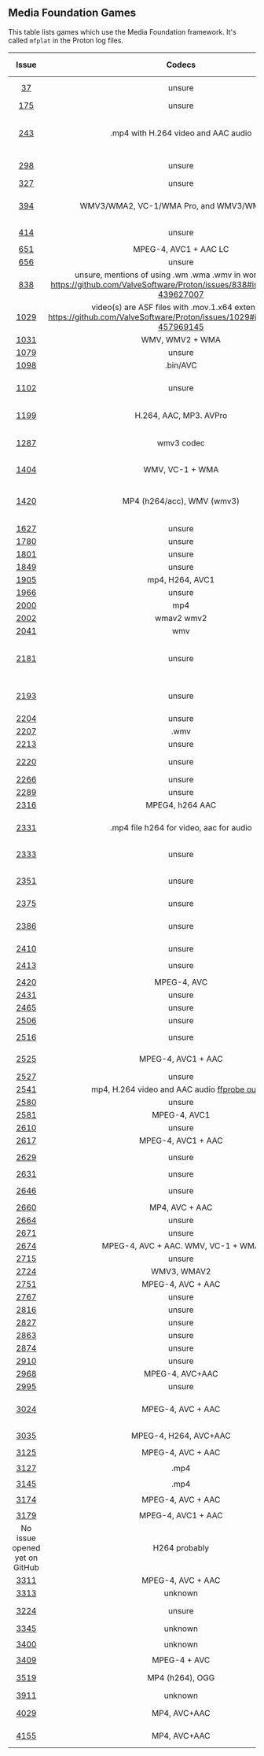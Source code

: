 ## Media Foundation Games

This table lists games which use the Media Foundation framework.
It's called `mfplat` in the Proton log files.

|                            Issue                            |                                                             Codecs                                                              | Tested with | Remarks                                                                                                                                                                                                 |
| :---------------------------------------------------------: | :-----------------------------------------------------------------------------------------------------------------------------: | :---------: | ------------------------------------------------------------------------------------------------------------------------------------------------------------------------------------------------------- |
|   [37](https://github.com/ValveSoftware/Proton/issues/37)   |                                                             unsure                                                              |             | Self Radio in GTA V does not work due to the lack of an implementation for `mfplat:mfsourceresolver_CreateObjectFromURL`                                                                                |
|  [175](https://github.com/ValveSoftware/Proton/issues/175)  |                                                             unsure                                                              |             | Proton log contains `MFPlat.DLL MFReadWrite.dll`                                                                                                                                                        |
|  [243](https://github.com/ValveSoftware/Proton/issues/243)  |                                               .mp4 with H.264 video and AAC audio                                               |             | Proton log contains `mfplat.dll mfplay.dll mf.dll` Minimal impact, videos only for intro credits and loading screens. See: https://github.com/ValveSoftware/Proton/issues/243#issuecomment-462080173    |
|  [298](https://github.com/ValveSoftware/Proton/issues/298)  |                                                             unsure                                                              |             | https://github.com/ValveSoftware/Proton/issues/298#issuecomment-417895690 mentions `MFplat` in the backtrace of a crash.                                                                                |
|  [327](https://github.com/ValveSoftware/Proton/issues/327)  |                                                             unsure                                                              |             | No complete proton log included. Snippet of log contains `mfplay.dll`                                                                                                                                   |
|  [394](https://github.com/ValveSoftware/Proton/issues/394)  |                                           WMV3/WMA2, VC-1/WMA Pro, and WMV3/WMA Pro.                                            |             | Proton log contains `MFPlat.DLL MFReadWrite.dll` Logs here: https://github.com/ValveSoftware/Proton/issues/394#issuecomment-459519676                                                                   |
|  [414](https://github.com/ValveSoftware/Proton/issues/414)  |                                                             unsure                                                              |             | Proton log: `wine: Call from 0x7b44c03c to unimplemented function mfreadwrite.dll.MFCreateSourceReaderFromURL`                                                                                          |
|  [651](https://github.com/ValveSoftware/Proton/issues/651)  |                                                      MPEG-4, AVC1 + AAC LC                                                      |             | Proton log: `fixme:mfplat:MFStartup (65648, 0): stub`                                                                                                                                                   |
|  [656](https://github.com/ValveSoftware/Proton/issues/656)  |                                                             unsure                                                              |             | Proton log contains `MFReadWrite.dll MFPlat.DLL`                                                                                                                                                        |
|  [838](https://github.com/ValveSoftware/Proton/issues/838)  | unsure, mentions of using .wm .wma .wmv in workaround https://github.com/ValveSoftware/Proton/issues/838#issuecomment-439627007 |             | Proton log contains `MFPlat.DLL MFReadWrite.dll`                                                                                                                                                        |
| [1029](https://github.com/ValveSoftware/Proton/issues/1029) |   video(s) are ASF files with .mov.1.x64 extension https://github.com/ValveSoftware/Proton/issues/1029#issuecomment-457969145   |             | Proton log contains `MFPlat.DLL`                                                                                                                                                                        |
| [1031](https://github.com/ValveSoftware/Proton/issues/1031) |                                                         WMV, WMV2 + WMA                                                         |             | Game works with mfplat workaround.                                                                                                                                                                      |
| [1079](https://github.com/ValveSoftware/Proton/issues/1079) |                                                             unsure                                                              |             | Proton log contains `MFplat.dll`                                                                                                                                                                        |
| [1098](https://github.com/ValveSoftware/Proton/issues/1098) |                                                            .bin/AVC                                                             |             | Proton log: `mfplat.dll`                                                                                                                                                                                |
| [1102](https://github.com/ValveSoftware/Proton/issues/1102) |                                                             unsure                                                              |             | No proton log included with issue, https://github.com/ValveSoftware/Proton/issues/1102#issuecomment-419666674 mentions game loads `MFplat`                                                              |
| [1199](https://github.com/ValveSoftware/Proton/issues/1199) |                                                     H.264, AAC, MP3. AVPro                                                      |             | https://github.com/ValveSoftware/Proton/issues/1464#issuecomment-492304120                                                                                                                              |
| [1287](https://github.com/ValveSoftware/Proton/issues/1287) |                                                           wmv3 codec                                                            |             | Proton log contains: `mfplat.dll`, also cut-scenes don't play: https://github.com/ValveSoftware/Proton/issues/1287#issuecomment-477889063                                                               |
| [1404](https://github.com/ValveSoftware/Proton/issues/1404) |                                                         WMV, VC-1 + WMA                                                         |             | Proton log: `42479.516:002d:002e:warn:module:load_builtin_dll cannot open .so lib for builtin L"mfplay.dll"`                                                                                            |
| [1420](https://github.com/ValveSoftware/Proton/issues/1420) |                                                   MP4 (h264/acc), WMV (wmv3)                                                    |             | Main in-game video playback works when doing a lot of `mfplat` related workarounds. Intro video needs resizing to play. See: https://github.com/ValveSoftware/Proton/issues/1420#issuecomment-526511312 |
| [1627](https://github.com/ValveSoftware/Proton/issues/1627) |                                                             unsure                                                              |             | Proton log contains `MFPlat.DLL`                                                                                                                                                                        |
| [1780](https://github.com/ValveSoftware/Proton/issues/1780) |                                                             unsure                                                              |             | Proton log: `mf.dll mfplat.dll`                                                                                                                                                                         |
| [1801](https://github.com/ValveSoftware/Proton/issues/1801) |                                                             unsure                                                              |             | Proton log contains `MF.dll MFPlat.DLL`                                                                                                                                                                 |
| [1849](https://github.com/ValveSoftware/Proton/issues/1849) |                                                             unsure                                                              |             | `trace:loaddll:load_builtin_dll Loaded` for `mf.dll` and `mfplat.dll`                                                                                                                                   |
| [1905](https://github.com/ValveSoftware/Proton/issues/1905) |                                                         mp4, H264, AVC1                                                         |             | Proton log contains `MF.dll mfplat.dll`                                                                                                                                                                 |
| [1966](https://github.com/ValveSoftware/Proton/issues/1966) |                                                             unsure                                                              |             | Proton log contains `fixme:mfplat:MFStartup`                                                                                                                                                            |
| [2000](https://github.com/ValveSoftware/Proton/issues/2000) |                                                               mp4                                                               |             | Proton log contains `MF.dll mfplat.dll`                                                                                                                                                                 |
| [2002](https://github.com/ValveSoftware/Proton/issues/2002) |                                                           wmav2 wmv2                                                            |             | Proton log contains `mfplat.dll mfplay.dll mf.dll`                                                                                                                                                      |
| [2041](https://github.com/ValveSoftware/Proton/issues/2041) |                                                               wmv                                                               |             | Proton log contains `mf.dll mfplat.dll mfplay.dll`                                                                                                                                                      |
| [2181](https://github.com/ValveSoftware/Proton/issues/2181) |                                                             unsure                                                              |             | Proton log contains `mfplat.dll` User mentions workaround installing `MFplat` workaround works. https://github.com/ValveSoftware/Proton/issues/2181#issue-395305164                                     |
| [2193](https://github.com/ValveSoftware/Proton/issues/2193) |                                                             unsure                                                              |             | See: https://github.com/ValveSoftware/Proton/issues/2193#issuecomment-451744022                                                                                                                         |
| [2204](https://github.com/ValveSoftware/Proton/issues/2204) |                                                             unsure                                                              |             | Proton log contains `mf.dll mfplat.dll`                                                                                                                                                                 |
| [2207](https://github.com/ValveSoftware/Proton/issues/2207) |                                                              .wmv                                                               |             | Proton log contains `mfplat.dll MF.dll`                                                                                                                                                                 |
| [2213](https://github.com/ValveSoftware/Proton/issues/2213) |                                                             unsure                                                              |             | Proton log: `fixme:mfplat:MFStartup (131184, 0): stub`                                                                                                                                                  |
| [2220](https://github.com/ValveSoftware/Proton/issues/2220) |                                                             unsure                                                              |             | Proton log contains `mfplat.dll` [Commenter](https://github.com/ValveSoftware/Proton/issues/2220#issuecomment-671393694) tried _Proton-5.9-GE-5-ST_ and got video working                               |
| [2266](https://github.com/ValveSoftware/Proton/issues/2266) |                                                             unsure                                                              |             | Proton log contains `MFPlat.DLL MFReadWrite.dll`                                                                                                                                                        |
| [2289](https://github.com/ValveSoftware/Proton/issues/2289) |                                                             unsure                                                              |             | Proton log contains `MF.dll mfplat.dll`                                                                                                                                                                 |
| [2316](https://github.com/ValveSoftware/Proton/issues/2316) |                                                         MPEG4, h264 AAC                                                         |             | Proton log: `fixme:mfplat:MFStartup (131184, 0): stub`                                                                                                                                                  |
| [2331](https://github.com/ValveSoftware/Proton/issues/2331) |                                             .mp4 file h264 for video, aac for audio                                             |             | Proton log contains `mfplat.dll` See: https://github.com/ValveSoftware/Proton/issues/2331#issue-408953469                                                                                               |
| [2333](https://github.com/ValveSoftware/Proton/issues/2333) |                                                             unsure                                                              |             | Game's own debug log mentions: `LogWindowsMoviePlayer: Could not load mfplay.dll. Library not found.`                                                                                                   |
| [2351](https://github.com/ValveSoftware/Proton/issues/2351) |                                                             unsure                                                              |             | Game runs after installing MF, but video still not working: https://github.com/ValveSoftware/Proton/issues/2351#issuecomment-466301151                                                                  |
| [2375](https://github.com/ValveSoftware/Proton/issues/2375) |                                                             unsure                                                              |             | Proton log contains `MFPlat.DLL`                                                                                                                                                                        |
| [2386](https://github.com/ValveSoftware/Proton/issues/2386) |                                                             unsure                                                              |             | Proton log contains `MFPlat.DLL`, see: https://github.com/ValveSoftware/Proton/issues/2386#issuecomment-471139604                                                                                       |
| [2410](https://github.com/ValveSoftware/Proton/issues/2410) |                                                             unsure                                                              |             | Proton log contains `MF.dll MFPlat.DLL MFReadWrite.dll`                                                                                                                                                 |
| [2413](https://github.com/ValveSoftware/Proton/issues/2413) |                                                             unsure                                                              |             | Proton log contains: `warn:module:load_dll Failed to load module L"mferror.dll"; status=c0000135`                                                                                                       |
| [2420](https://github.com/ValveSoftware/Proton/issues/2420) |                                                           MPEG-4, AVC                                                           |             | Proton log contains: `MF.dll MFplat.dll MFReadWrite.dll`                                                                                                                                                |
| [2431](https://github.com/ValveSoftware/Proton/issues/2431) |                                                             unsure                                                              |             | Proton log contains: `mf.dll mfplat.dll`                                                                                                                                                                |
| [2465](https://github.com/ValveSoftware/Proton/issues/2465) |                                                             unsure                                                              |             | Proton log contains: `fixme:mfplat:MFStartup`                                                                                                                                                           |
| [2506](https://github.com/ValveSoftware/Proton/issues/2506) |                                                             unsure                                                              |             | Proton log contains: `fixme:mfplat:MFStartup`                                                                                                                                                           |
| [2516](https://github.com/ValveSoftware/Proton/issues/2516) |                                                             unsure                                                              |             | Proton log contains: `fixme:mfplat:MFStartup` and `fixme:mfplat:mfattributes`                                                                                                                           |
| [2525](https://github.com/ValveSoftware/Proton/issues/2525) |                                                       MPEG-4, AVC1 + AAC                                                        |             | Proton log contains: `MFplat.dll` `MF.dll` Videos work if Media Foundation is manually installed.                                                                                                       |
| [2527](https://github.com/ValveSoftware/Proton/issues/2527) |                                                             unsure                                                              |             | Proton log contains: `mfplat.dll mf.dll`                                                                                                                                                                |
| [2541](https://github.com/ValveSoftware/Proton/issues/2541) |  mp4, H.264 video and AAC audio [ffprobe output](https://github.com/ValveSoftware/Proton/files/3081547/ffprobe-log-980300.log)  |             | Proton log contains: `mferror.dll` and `mfplat.dll`.                                                                                                                                                    |
| [2580](https://github.com/ValveSoftware/Proton/issues/2580) |                                                             unsure                                                              |             | Proton log contains: `fixme:mfplat:MFStartup (131184, 0): stub`                                                                                                                                         |
| [2581](https://github.com/ValveSoftware/Proton/issues/2581) |                                                          MPEG-4, AVC1                                                           |             | Proton log has mentions of trying to load `mfplat.dll` and `mf.dll`                                                                                                                                     |
| [2610](https://github.com/ValveSoftware/Proton/issues/2610) |                                                             unsure                                                              |             | Proton log: `fixme:mfplat:MFStartup (131184, 0): stub`                                                                                                                                                  |
| [2617](https://github.com/ValveSoftware/Proton/issues/2617) |                                                       MPEG-4, AVC1 + AAC                                                        |             | Proton log: `err:module:import_dll Library MFPlay.DLL`                                                                                                                                                  |
| [2629](https://github.com/ValveSoftware/Proton/issues/2629) |                                                             unsure                                                              |             | Proton log: `warn:module:load_builtin_dll cannot open .so lib for builtin L"mfplay.dll`                                                                                                                 |
| [2631](https://github.com/ValveSoftware/Proton/issues/2631) |                                                             unsure                                                              |             | Proton log: `mf.dll mfplat.dll`                                                                                                                                                                         |
| [2646](https://github.com/ValveSoftware/Proton/issues/2646) |                                                             unsure                                                              |             | Proton log: `warn:module:load_builtin_dll cannot open .so lib for builtin L"mfplay.dll`                                                                                                                 |
| [2660](https://github.com/ValveSoftware/Proton/issues/2660) |                                                         MP4, AVC + AAC                                                          |             | `fixme:mfplat:MFStartup (131184, 0): stub`                                                                                                                                                              |
| [2664](https://github.com/ValveSoftware/Proton/issues/2664) |                                                             unsure                                                              |             | `fixme:mfplat:MFStartup (131184, 0): stub`                                                                                                                                                              |
| [2671](https://github.com/ValveSoftware/Proton/issues/2671) |                                                             unsure                                                              |             | `warn:module:load_dll Failed to load module L"mfplay.dll"`                                                                                                                                              |
| [2674](https://github.com/ValveSoftware/Proton/issues/2674) |                                               MPEG-4, AVC + AAC. WMV, VC-1 + WMA                                                |             | `trace:module:process_attach (L"mfplat.dll",(nil)`                                                                                                                                                      |
| [2715](https://github.com/ValveSoftware/Proton/issues/2715) |                                                             unsure                                                              |             | `fixme:mfplat:MFStartup (131184, 0): stub`                                                                                                                                                              |
| [2724](https://github.com/ValveSoftware/Proton/issues/2724) |                                                           WMV3, WMAV2                                                           |             | `fixme:mfplat:MFStartup`                                                                                                                                                                                |
| [2751](https://github.com/ValveSoftware/Proton/issues/2751) |                                                        MPEG-4, AVC + AAC                                                        |             | `mfplat.dll`                                                                                                                                                                                            |
| [2767](https://github.com/ValveSoftware/Proton/issues/2767) |                                                             unsure                                                              |             | `fixme:mfplat:mfattributes_SetGUID`                                                                                                                                                                     |
| [2816](https://github.com/ValveSoftware/Proton/issues/2816) |                                                             unsure                                                              |             |                                                                                                                                                                                                         |
| [2827](https://github.com/ValveSoftware/Proton/issues/2827) |                                                             unsure                                                              |             | `fixme:mfplat:MFStartup (131184, 0): stub`                                                                                                                                                              |
| [2863](https://github.com/ValveSoftware/Proton/issues/2863) |                                                             unsure                                                              |             |                                                                                                                                                                                                         |
| [2874](https://github.com/ValveSoftware/Proton/issues/2874) |                                                             unsure                                                              |             |                                                                                                                                                                                                         |
| [2910](https://github.com/ValveSoftware/Proton/issues/2910) |                                                             unsure                                                              |             |                                                                                                                                                                                                         |
| [2968](https://github.com/ValveSoftware/Proton/issues/2968) |                                                         MPEG-4, AVC+AAC                                                         |             | `mfplat.dll` and a `WindowsMoviePlayer.uplugin` file in the game's files                                                                                                                                |
| [2995](https://github.com/ValveSoftware/Proton/issues/2995) |                                                             unsure                                                              |             | Kisak-valve says the game would benefit from MFPlat support                                                                                                                                             |
| [3024](https://github.com/ValveSoftware/Proton/issues/3024) |                                                        MPEG-4, AVC + AAC                                                        |             | See https://github.com/ValveSoftware/Proton/issues/3024#issuecomment-547694711                                                                                                                          |
| [3035](https://github.com/ValveSoftware/Proton/issues/3035) |                                                      MPEG-4, H264, AVC+AAC                                                      |             | `trace:loaddll:load_native_dll Loaded L"C:\\windows\\system32\\mf.dll"` Seems MFplat related.                                                                                                           |
| [3125](https://github.com/ValveSoftware/Proton/issues/3125) |                                                        MPEG-4, AVC + AAC                                                        |             | `mfplat.dll`                                                                                                                                                                                            |
| [3127](https://github.com/ValveSoftware/Proton/issues/3127) |                                                              .mp4                                                               |             | `trace:loaddll:load_native_dll Loaded L"C:\\windows\\system32\\mfplat.dll" `                                                                                                                            |
| [3145](https://github.com/ValveSoftware/Proton/issues/3145) |                                                              .mp4                                                               |             | `fixme:mfplat:MFStartup (131184, 0): stub`                                                                                                                                                              |
| [3174](https://github.com/ValveSoftware/Proton/issues/3174) |                                                        MPEG-4, AVC + AAC                                                        |             | `trace:loaddll:load_native_dll Loaded L"C:\\windows\\system32\\mfplat.dll"`                                                                                                                             |
| [3179](https://github.com/ValveSoftware/Proton/issues/3179) |                                                       MPEG-4, AVC1 + AAC                                                        |             | Log mentions `mfplat.dll`                                                                                                                                                                               |
|                No issue opened yet on GitHub                |                                                          H264 probably                                                          |             | Blacksad: Under The Skin (1003890), see https://github.com/ValveSoftware/Proton/issues/1464#issuecomment-559660228                                                                                      |
| [3311](https://github.com/ValveSoftware/Proton/issues/3311) |                                                        MPEG-4, AVC + AAC                                                        |             | References `mfplat` in log.                                                                                                                                                                             |
| [3313](https://github.com/ValveSoftware/Proton/issues/3313) |                                                             unknown                                                             |             |                                                                                                                                                                                                         |
| [3224](https://github.com/ValveSoftware/Proton/issues/3224) |                                                             unsure                                                              |             | https://github.com/ValveSoftware/Proton/issues/3224#issuecomment-560129737                                                                                                                              |
| [3345](https://github.com/ValveSoftware/Proton/issues/3345) |                                                             unknown                                                             |             | Seems MFplat related, it's loading a MFplat stub in the proton log.                                                                                                                                     |
| [3400](https://github.com/ValveSoftware/Proton/issues/3400) |                                                             unknown                                                             |             | `Loaded L"C:\\windows\\system32\\mfplat.dll" at 0x71400000: PE builtin`                                                                                                                                 |
| [3409](https://github.com/ValveSoftware/Proton/issues/3409) |                                                          MPEG-4 + AVC                                                           |             | Logs mention `mfplat.dll`                                                                                                                                                                               |
| [3519](https://github.com/ValveSoftware/Proton/issues/3519) |                                                         MP4 (h264), OGG                                                         |             | Installing the legally problematic `mfplat` workaround got the videos working.                                                                                                                          |
| [3911](https://github.com/ValveSoftware/Proton/issues/3911) |                                                             unknown                                                             |             |                                                                                                                                                                                                         |
| [4029](https://github.com/ValveSoftware/Proton/issues/4029) |                                                          MP4, AVC+AAC                                                           |             | Reporter tried the game with unofficial Proton-5.11-GE-1-MF, result: videos worked                                                                                                                      |
| [4155](https://github.com/ValveSoftware/Proton/issues/4155) |                                                          MP4, AVC+AAC                                                           |             | Log mentions: `mfplat.dll mfreadwrite.dll Mf.dll`, once Media Foundation libraries are installed, game works solid.                                                                                     |
